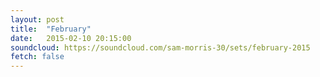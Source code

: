 ```yaml
---
layout: post
title:  "February"
date:   2015-02-10 20:15:00
soundcloud: https://soundcloud.com/sam-morris-30/sets/february-2015
fetch: false
---
```


